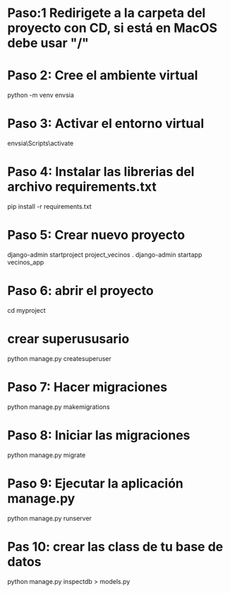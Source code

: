 # Paso:1 Redirigete a la carpeta del proyecto con CD, si está en MacOS debe usar "/"
 
# Paso 2: Cree el ambiente virtual
python -m venv envsia

# Paso 3: Activar el entorno virtual
envsia\Scripts\activate

# Paso 4: Instalar las librerias del archivo requirements.txt
pip install -r requirements.txt

# Paso 5: Crear nuevo proyecto
django-admin startproject project_vecinos .
django-admin startapp vecinos_app  
# Paso 6: abrir el proyecto
cd myproject
# crear superususario
python manage.py createsuperuser

# Paso 7: Hacer migraciones
python manage.py makemigrations
# Paso 8: Iniciar las migraciones
python manage.py migrate

# Paso 9: Ejecutar la aplicación manage.py
python manage.py runserver

# Pas 10: crear las class de tu base de datos
python manage.py inspectdb > models.py